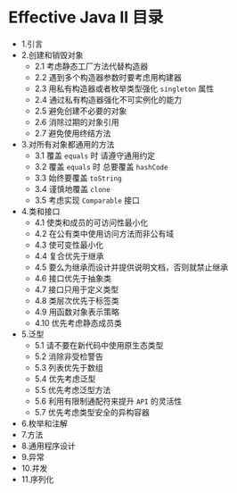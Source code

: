 
# Effective Java II 目录
-  1.引言
-  2.创建和销毁对象
    - 2.1 考虑静态工厂方法代替构造器
    - 2.2 遇到多个构造器参数时要考虑用构建器
    - 2.3 用私有构造器或者枚举类型强化 `singleton` 属性
    - 2.4 通过私有构造器强化不可实例化的能力
    - 2.5 避免创建不必要的对象
    - 2.6 消除过期的对象引用
    - 2.7 避免使用终结方法
-  3.对所有对象都通用的方法
    - 3.1 覆盖 `equals` 时 请遵守通用约定
    - 3.2 覆盖 `equals` 时 总要覆盖 `hashCode`
    - 3.3 始终要覆盖 `toString`
    - 3.4 谨慎地覆盖 `clone`
    - 3.5 考虑实现 `Comparable` 接口
-  4.类和接口
    - 4.1 使类和成员的可访问性最小化
    - 4.2 在公有类中使用访问方法而非公有域
    - 4.3 使可变性最小化
    - 4.4 复合优先于继承
    - 4.5 要么为继承而设计并提供说明文档，否则就禁止继承
    - 4.6 接口优先于抽象类
    - 4.7 接口只用于定义类型
    - 4.8 类层次优先于标签类
    - 4.9 用函数对象表示策略
    - 4.10 优先考虑静态成员类
-  5.泛型
    - 5.1 请不要在新代码中使用原生态类型
    - 5.2 消除非受检警告
    - 5.3 列表优先于数组
    - 5.4 优先考虑泛型
    - 5.5 优先考虑泛型方法
    - 5.6 利用有限制通配符来提升 `API` 的灵活性
    - 5.7 优先考虑类型安全的异构容器
-  6.枚举和注解
-  7.方法
-  8.通用程序设计
-  9.异常
-  10.并发
-  11.序列化